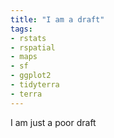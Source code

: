 ```yaml
---
title: "I am a draft"
tags:
- rstats
- rspatial
- maps
- sf
- ggplot2
- tidyterra
- terra
---
```


I am just a poor draft